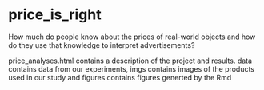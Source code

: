 # price_is_right
How much do people know about the prices of real-world objects and how do they use that knowledge to interpret advertisements? 

price_analyses.html contains a description of the project and results. data contains data from our experiments, imgs contains images of the products used in our study and figures contains figures generted by the Rmd



